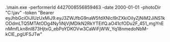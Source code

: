 .\main.exe -performerId 4427008556859463 -date 2000-01-01 -photoDir "C:\jav" -token "Bearer eyJhbGciOiJIUzUxMiJ9.eyJ3ZWJfbG9naW5fdXNlcl9rZXkiOiIyZjNiM2JiNS1kODdmLTQ5MTAtODg4Ny1iNjVjMDlkN2RkYTEifQ.aO41cfODu2F_451_mgYnEnMmfLkn8nI873HjtxG_ebPoYDKOVw3CaWiFjWW_Yq18nmedoNbM-kClE_pgUFSJTw"